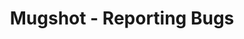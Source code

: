 ---
title: Mugshot - Reporting Bugs
permalink: "/mugshot-docs/bugs/"
redirect_to: https://github.com/bluesabre/mugshot/wiki/Contributing#bug-reporting-and-triage
---